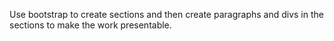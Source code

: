 Use bootstrap to create sections and then create paragraphs and divs in the sections to make the work presentable.

